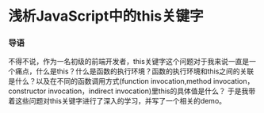 # 浅析JavaScript中的this关键字

###  导语

不得不说，作为一名初级的前端开发者，this关键字这个问题对于我来说一直是一个痛点，什么是this？什么是函数的执行环境？函数的执行环境和this之间的关联是什么？以及在不同的函数调用方式(function invocation,method invocation，constructor invocation，indirect invocation)里this的具体值是什么？ 于是我带着这些问题对this关键字进行了深入的学习，并写了一个相关的demo。
